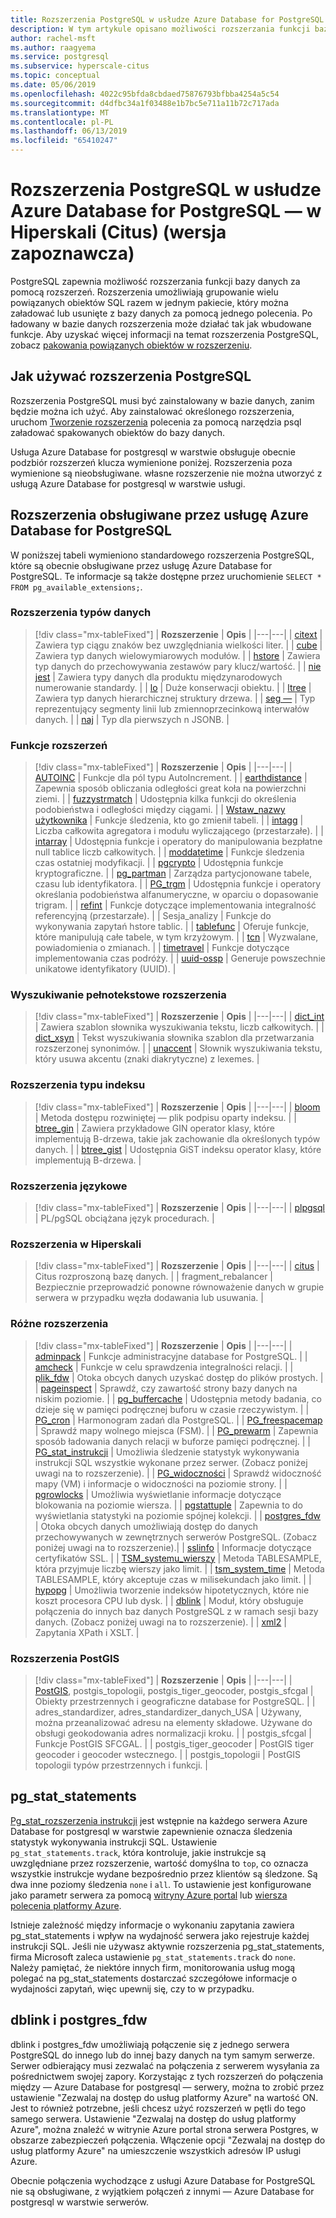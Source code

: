 ```yaml
---
title: Rozszerzenia PostgreSQL w usłudze Azure Database for PostgreSQL — w Hiperskali (Citus) (wersja zapoznawcza)
description: W tym artykule opisano możliwości rozszerzania funkcji bazy danych przy użyciu rozszerzenia w usłudze Azure Database for PostgreSQL.
author: rachel-msft
ms.author: raagyema
ms.service: postgresql
ms.subservice: hyperscale-citus
ms.topic: conceptual
ms.date: 05/06/2019
ms.openlocfilehash: 4022c95bfda8cbdaed75876793bfbba4254a5c54
ms.sourcegitcommit: d4dfbc34a1f03488e1b7bc5e711a11b72c717ada
ms.translationtype: MT
ms.contentlocale: pl-PL
ms.lasthandoff: 06/13/2019
ms.locfileid: "65410247"
---
```

# <a name="postgresql-extensions-in-azure-database-for-postgresql---hyperscale-citus-preview"></a>Rozszerzenia PostgreSQL w usłudze Azure Database for PostgreSQL — w Hiperskali (Citus) (wersja zapoznawcza)

PostgreSQL zapewnia możliwość rozszerzania funkcji bazy danych za pomocą rozszerzeń. Rozszerzenia umożliwiają grupowanie wielu powiązanych obiektów SQL razem w jednym pakiecie, który można załadować lub usunięte z bazy danych za pomocą jednego polecenia. Po ładowany w bazie danych rozszerzenia może działać tak jak wbudowane funkcje. Aby uzyskać więcej informacji na temat rozszerzenia PostgreSQL, zobacz [pakowania powiązanych obiektów w rozszerzeniu](https://www.postgresql.org/docs/9.6/static/extend-extensions.html).

## <a name="how-to-use-postgresql-extensions"></a>Jak używać rozszerzenia PostgreSQL

Rozszerzenia PostgreSQL musi być zainstalowany w bazie danych, zanim będzie można ich użyć. Aby zainstalować określonego rozszerzenia, uruchom [Tworzenie rozszerzenia](https://www.postgresql.org/docs/9.6/static/sql-createextension.html) polecenia za pomocą narzędzia psql załadować spakowanych obiektów do bazy danych.

Usługa Azure Database for postgresql w warstwie obsługuje obecnie podzbiór rozszerzeń klucza wymienione poniżej. Rozszerzenia poza wymienione są nieobsługiwane. własne rozszerzenie nie można utworzyć z usługą Azure Database for postgresql w warstwie usługi.

## <a name="extensions-supported-by-azure-database-for-postgresql"></a>Rozszerzenia obsługiwane przez usługę Azure Database for PostgreSQL

W poniższej tabeli wymieniono standardowego rozszerzenia PostgreSQL, które są obecnie obsługiwane przez usługę Azure Database for PostgreSQL. Te informacje są także dostępne przez uruchomienie `SELECT * FROM pg_available_extensions;`.

### <a name="data-types-extensions"></a>Rozszerzenia typów danych

> [!div class="mx-tableFixed"]
> | **Rozszerzenie** | **Opis** |
> |---|---|
> | [citext](https://www.postgresql.org/docs/9.6/static/citext.html) | Zawiera typ ciągu znaków bez uwzględniania wielkości liter. |
> | [cube](https://www.postgresql.org/docs/9.6/static/cube.html) | Zawiera typ danych wielowymiarowych modułów. |
> | [hstore](https://www.postgresql.org/docs/9.6/static/hstore.html) | Zawiera typ danych do przechowywania zestawów pary klucz/wartość. |
> | [nie jest](https://www.postgresql.org/docs/9.6/static/isn.html) | Zawiera typy danych dla produktu międzynarodowych numerowanie standardy. |
> | [lo](https://www.postgresql.org/docs/current/lo.html) | Duże konserwacji obiektu. |
> | [ltree](https://www.postgresql.org/docs/9.6/static/ltree.html) | Zawiera typ danych hierarchicznej struktury drzewa. |
> | [seg —](https://www.postgresql.org/docs/current/seg.html) | Typ reprezentujący segmenty linii lub zmiennoprzecinkową interwałów danych. |
> | [naj](https://github.com/citusdata/postgresql-topn/) | Typ dla pierwszych n JSONB. |

### <a name="functions-extensions"></a>Funkcje rozszerzeń

> [!div class="mx-tableFixed"]
> | **Rozszerzenie** | **Opis** |
> |---|---|
> | [AUTOINC](https://www.postgresql.org/docs/current/contrib-spi.html#id-1.11.7.45.7) | Funkcje dla pól typu AutoIncrement. |
> | [earthdistance](https://www.postgresql.org/docs/9.6/static/earthdistance.html) | Zapewnia sposób obliczania odległości great koła na powierzchni ziemi. |
> | [fuzzystrmatch](https://www.postgresql.org/docs/9.6/static/fuzzystrmatch.html) | Udostępnia kilka funkcji do określenia podobieństwa i odległości między ciągami. |
> | [Wstaw\_nazwy użytkownika](https://www.postgresql.org/docs/current/contrib-spi.html#id-1.11.7.45.8) | Funkcje śledzenia, kto go zmienił tabeli. |
> | [intagg](https://www.postgresql.org/docs/current/intagg.html) | Liczba całkowita agregatora i modułu wyliczającego (przestarzałe). |
> | [intarray](https://www.postgresql.org/docs/9.6/static/intarray.html) | Udostępnia funkcje i operatory do manipulowania bezpłatne null tablice liczb całkowitych. |
> | [moddatetime](https://www.postgresql.org/docs/current/contrib-spi.html#id-1.11.7.45.9) | Funkcje śledzenia czas ostatniej modyfikacji. |
> | [pgcrypto](https://www.postgresql.org/docs/9.6/static/pgcrypto.html) | Udostępnia funkcje kryptograficzne. |
> | [pg\_partman](https://pgxn.org/dist/pg_partman/doc/pg_partman.html) | Zarządza partycjonowane tabele, czasu lub identyfikatora. |
> | [PG\_trgm](https://www.postgresql.org/docs/9.6/static/pgtrgm.html) | Udostępnia funkcje i operatory określania podobieństwa alfanumeryczne, w oparciu o dopasowanie trigram. |
> | [refint](https://www.postgresql.org/docs/current/contrib-spi.html#id-1.11.7.45.5) | Funkcje dotyczące implementowania integralność referencyjną (przestarzałe). |
> | Sesja\_analizy | Funkcje do wykonywania zapytań hstore tablic. |
> | [tablefunc](https://www.postgresql.org/docs/9.6/static/tablefunc.html) | Oferuje funkcje, które manipulują całe tabele, w tym krzyżowym. |
> | [tcn](https://www.postgresql.org/docs/current/tcn.html) | Wyzwalane, powiadomienia o zmianach. |
> | [timetravel](https://www.postgresql.org/docs/current/contrib-spi.html#id-1.11.7.45.6) | Funkcje dotyczące implementowania czas podróży. |
> | [uuid-ossp](https://www.postgresql.org/docs/9.6/static/uuid-ossp.html) | Generuje powszechnie unikatowe identyfikatory (UUID). |

### <a name="full-text-search-extensions"></a>Wyszukiwanie pełnotekstowe rozszerzenia

> [!div class="mx-tableFixed"]
> | **Rozszerzenie** | **Opis** |
> |---|---|
> | [dict\_int](https://www.postgresql.org/docs/9.6/static/dict-int.html) | Zawiera szablon słownika wyszukiwania tekstu, liczb całkowitych. |
> | [dict\_xsyn](https://www.postgresql.org/docs/current/dict-xsyn.html) | Tekst wyszukiwania słownika szablon dla przetwarzania rozszerzonej synonimów. |
> | [unaccent](https://www.postgresql.org/docs/9.6/static/unaccent.html) | Słownik wyszukiwania tekstu, który usuwa akcentu (znaki diakrytyczne) z lexemes. |

### <a name="index-types-extensions"></a>Rozszerzenia typu indeksu

> [!div class="mx-tableFixed"]
> | **Rozszerzenie** | **Opis** |
> |---|---|
> | [bloom](https://www.postgresql.org/docs/current/bloom.html) | Metoda dostępu rozwiniętej — plik podpisu oparty indeksu. |
> | [btree\_gin](https://www.postgresql.org/docs/9.6/static/btree-gin.html) | Zawiera przykładowe GIN operator klasy, które implementują B-drzewa, takie jak zachowanie dla określonych typów danych. |
> | [btree\_gist](https://www.postgresql.org/docs/9.6/static/btree-gist.html) | Udostępnia GiST indeksu operator klasy, które implementują B-drzewa. |

### <a name="language-extensions"></a>Rozszerzenia językowe

> [!div class="mx-tableFixed"]
> | **Rozszerzenie** | **Opis** |
> |---|---|
> | [plpgsql](https://www.postgresql.org/docs/9.6/static/plpgsql.html) | PL/pgSQL obciążana język procedurach. |

### <a name="hyperscale-extensions"></a>Rozszerzenia w Hiperskali

> [!div class="mx-tableFixed"]
> | **Rozszerzenie** | **Opis** |
> |---|---|
> | [citus](https://github.com/citusdata/citus) | Citus rozproszoną bazę danych. |
> | fragment\_rebalancer | Bezpiecznie przeprowadzić ponowne równoważenie danych w grupie serwera w przypadku węzła dodawania lub usuwania. |

### <a name="miscellaneous-extensions"></a>Różne rozszerzenia

> [!div class="mx-tableFixed"]
> | **Rozszerzenie** | **Opis** |
> |---|---|
> | [adminpack](https://www.postgresql.org/docs/current/adminpack.html) | Funkcje administracyjne database for PostgreSQL. |
> | [amcheck](https://www.postgresql.org/docs/current/amcheck.html) | Funkcje w celu sprawdzenia integralności relacji. |
> | [plik\_fdw](https://www.postgresql.org/docs/current/file-fdw.html) | Otoka obcych danych uzyskać dostęp do plików prostych. |
> | [pageinspect](https://www.postgresql.org/docs/current/pageinspect.html) | Sprawdź, czy zawartość strony bazy danych na niskim poziomie. |
> | [pg\_buffercache](https://www.postgresql.org/docs/9.6/static/pgbuffercache.html) | Udostępnia metody badania, co dzieje się w pamięci podręcznej buforu w czasie rzeczywistym. |
> | [PG\_cron](https://github.com/citusdata/pg_cron) | Harmonogram zadań dla PostgreSQL. |
> | [PG\_freespacemap](https://www.postgresql.org/docs/current/pgfreespacemap.html) | Sprawdź mapy wolnego miejsca (FSM). |
> | [PG\_prewarm](https://www.postgresql.org/docs/9.6/static/pgprewarm.html) | Zapewnia sposób ładowania danych relacji w buforze pamięci podręcznej. |
> | [PG\_stat\_instrukcji](https://www.postgresql.org/docs/9.6/static/pgstatstatements.html) | Umożliwia śledzenie statystyk wykonywania instrukcji SQL wszystkie wykonane przez serwer. (Zobacz poniżej uwagi na to rozszerzenie). |
> | [PG\_widoczności](https://www.postgresql.org/docs/current/pgvisibility.html) | Sprawdź widoczność mapy (VM) i informacje o widoczności na poziomie strony. |
> | [pgrowlocks](https://www.postgresql.org/docs/9.6/static/pgrowlocks.html) | Umożliwia wyświetlanie informacje dotyczące blokowania na poziomie wiersza. |
> | [pgstattuple](https://www.postgresql.org/docs/9.6/static/pgstattuple.html) | Zapewnia to do wyświetlania statystyki na poziomie spójnej kolekcji. |
> | [postgres\_fdw](https://www.postgresql.org/docs/9.6/static/postgres-fdw.html) | Otoka obcych danych umożliwiają dostęp do danych przechowywanych w zewnętrznych serwerów PostgreSQL. (Zobacz poniżej uwagi na to rozszerzenie).|
> | [sslinfo](https://www.postgresql.org/docs/current/sslinfo.html) | Informacje dotyczące certyfikatów SSL. |
> | [TSM\_systemu\_wierszy](https://www.postgresql.org/docs/current/tsm-system-rows.html) | Metoda TABLESAMPLE, która przyjmuje liczbę wierszy jako limit. |
> | [tsm\_system\_time](https://www.postgresql.org/docs/current/tsm-system-time.html) | Metoda TABLESAMPLE, który akceptuje czas w milisekundach jako limit. |
> | [hypopg](https://hypopg.readthedocs.io/en/latest/) | Umożliwia tworzenie indeksów hipotetycznych, które nie koszt procesora CPU lub dysk. |
> | [dblink](https://www.postgresql.org/docs/current/dblink.html) | Moduł, który obsługuje połączenia do innych baz danych PostgreSQL z w ramach sesji bazy danych. (Zobacz poniżej uwagi na to rozszerzenie). |
> | [xml2](https://www.postgresql.org/docs/current/xml2.html) | Zapytania XPath i XSLT. |


### <a name="postgis-extensions"></a>Rozszerzenia PostGIS

> [!div class="mx-tableFixed"]
> | **Rozszerzenie** | **Opis** |
> |---|---|
> | [PostGIS](https://www.postgis.net/), postgis\_topologii, postgis\_tiger\_geocoder, postgis\_sfcgal | Obiekty przestrzennych i geograficzne database for PostgreSQL. |
> | adres\_standardizer, adres\_standardizer\_danych\_USA | Używany, można przeanalizować adresu na elementy składowe. Używane do obsługi geokodowania adres normalizacji kroku. |
> | postgis\_sfcgal | Funkcje PostGIS SFCGAL. |
> | postgis\_tiger\_geocoder | PostGIS tiger geocoder i geocoder wstecznego. |
> | postgis\_topologii | PostGIS topologii typów przestrzennych i funkcji. |


## <a name="pgstatstatements"></a>pg_stat_statements
[Pg\_stat\_rozszerzenia instrukcji](https://www.postgresql.org/docs/9.6/static/pgstatstatements.html) jest wstępnie na każdego serwera Azure Database for postgresql w warstwie zapewnienie oznacza śledzenia statystyk wykonywania instrukcji SQL.
Ustawienie `pg_stat_statements.track`, która kontroluje, jakie instrukcje są uwzględniane przez rozszerzenie, wartość domyślna to `top`, co oznacza wszystkie instrukcje wydane bezpośrednio przez klientów są śledzone. Są dwa inne poziomy śledzenia `none` i `all`. To ustawienie jest konfigurowane jako parametr serwera za pomocą [witryny Azure portal](https://docs.microsoft.com/azure/postgresql/howto-configure-server-parameters-using-portal) lub [wiersza polecenia platformy Azure](https://docs.microsoft.com/azure/postgresql/howto-configure-server-parameters-using-cli).

Istnieje zależność między informacje o wykonaniu zapytania zawiera pg_stat_statements i wpływ na wydajność serwera jako rejestruje każdej instrukcji SQL. Jeśli nie używasz aktywnie rozszerzenia pg_stat_statements, firma Microsoft zaleca ustawienie `pg_stat_statements.track` do `none`. Należy pamiętać, że niektóre innych firm, monitorowania usług mogą polegać na pg_stat_statements dostarczać szczegółowe informacje o wydajności zapytań, więc upewnij się, czy to w przypadku.

## <a name="dblink-and-postgresfdw"></a>dblink i postgres_fdw
dblink i postgres_fdw umożliwiają połączenie się z jednego serwera PostgreSQL do innego lub do innej bazy danych na tym samym serwerze. Serwer odbierający musi zezwalać na połączenia z serwerem wysyłania za pośrednictwem swojej zapory. Korzystając z tych rozszerzeń do połączenia między — Azure Database for postgresql — serwery, można to zrobić przez ustawienie "Zezwalaj na dostęp do usług platformy Azure" na wartość ON. Jest to również potrzebne, jeśli chcesz użyć rozszerzeń w pętli do tego samego serwera. Ustawienie "Zezwalaj na dostęp do usług platformy Azure", można znaleźć w witrynie Azure portal strona serwera Postgres, w obszarze zabezpieczeń połączenia. Włączenie opcji "Zezwalaj na dostęp do usług platformy Azure" na umieszczenie wszystkich adresów IP usługi Azure.

Obecnie połączenia wychodzące z usługi Azure Database for PostgreSQL nie są obsługiwane, z wyjątkiem połączeń z innymi — Azure Database for postgresql w warstwie serwerów.
